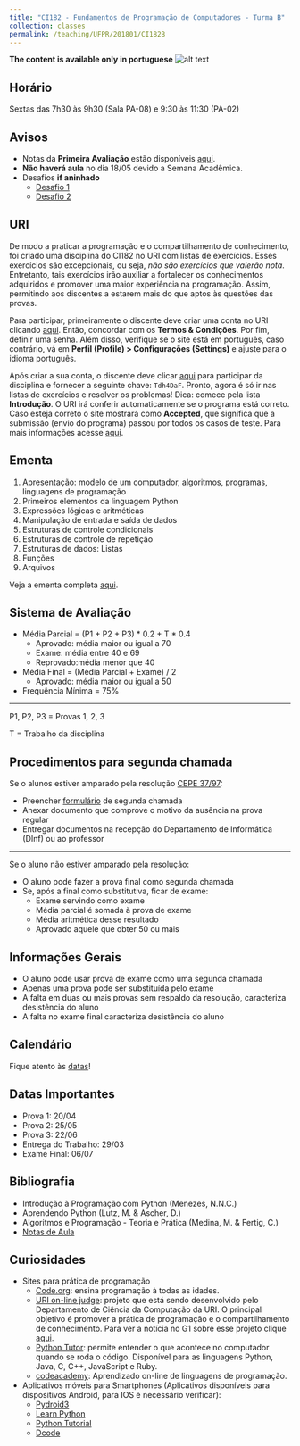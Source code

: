 ```yaml
---
title: "CI182 - Fundamentos de Programação de Computadores - Turma B"
collection: classes
permalink: /teaching/UFPR/201801/CI182B
---
```


**The content is available only in portuguese** ![alt text](https://jacksonpradolima.github.io/images/brazil.png "Portuguese content")

## Horário
Sextas das 7h30 às 9h30 (Sala PA-08) e 9:30 às 11:30 (PA-02)

## Avisos

- Notas da **Primeira Avaliação** estão disponíveis [aqui](https://jacksonpradolima.github.io/files/teaching/UFPR/201801/CI182B/Notas-CI182B-20181.pdf).
- **Não haverá aula** no dia 18/05 devido a Semana Acadêmica.
- Desafios **if aninhado**
	- [Desafio 1](https://jacksonpradolima.github.io/files/teaching/UFPR/201801/CI182B/Desafio-if-aninhado2.pdf)
	- [Desafio 2](https://jacksonpradolima.github.io/files/teaching/UFPR/201801/CI182B/Desafio-if-aninhado.pdf)

## URI

De modo a praticar a programação e o compartilhamento de conhecimento, foi criado uma disciplina do CI182 no URI com listas de exercícios. Esses exercícios são excepcionais, ou seja, *não são exercícios que valerão nota*. Entretanto, tais exercícios irão auxiliar a fortalecer os conhecimentos adquiridos e promover uma maior experiência na programação. Assim, permitindo aos discentes a estarem mais do que aptos às questões das provas.

Para participar, primeiramente o discente deve criar uma conta no URI clicando [aqui](https://www.urionlinejudge.com.br/judge/pt/login). Então, concordar com os **Termos & Condições**. Por fim, definir uma senha. Além disso, verifique se o site está em português, caso contrário, vá em **Perfil (Profile) > Configurações (Settings)** e ajuste para o idioma português.

Após criar a sua conta, o discente deve clicar [aqui](https://www.urionlinejudge.com.br/judge/pt/disciplines/join/3547) para participar da disciplina e fornecer a seguinte chave: ```Tdh4DaF```. Pronto, agora é só ir nas listas de exercícios e resolver os problemas! Dica: comece pela lista **Introdução**. O URI irá conferir automaticamente se o programa está correto. Caso esteja correto o site mostrará como **Accepted**, que significa que a submissão (envio do programa) passou por todos os casos de teste. Para mais informações acesse [aqui](https://www.urionlinejudge.com.br/judge/pt/faqs/about/judge).

## Ementa

1. Apresentação: modelo de um computador, algoritmos, programas, linguagens de programação
2. Primeiros elementos da linguagem Python
3. Expressões lógicas e aritméticas
4. Manipulação de entrada e saída de dados
5. Estruturas de controle condicionais
6. Estruturas de controle de repetição
7. Estruturas de dados: Listas
8. Funções
9. Arquivos

Veja a ementa completa [aqui](http://www.inf.ufpr.br/arquivos/dinf/Disciplinas/OutrosCursosUFPR/CI182_Ficha2.pdf).

## Sistema de Avaliação

- Média Parcial = (P1 + P2 + P3) * 0.2 + T * 0.4
	- Aprovado: média maior ou igual a 70
	- Exame: média entre 40 e 69
	- Reprovado:média menor que 40
- Média Final = (Média Parcial + Exame) / 2
	- Aprovado: média maior ou igual a 50
- Frequência Mínima = 75%

---
P1, P2, P3 = Provas 1, 2, 3

T = Trabalho da disciplina

## Procedimentos para segunda chamada

Se o alunos estiver amparado pela resolução [CEPE 37/97](http://www.soc.ufpr.br/portal/wp-content/uploads/2016/07/cepe3797.pdf):

- Preencher [formulário](https://jacksonpradolima.github.io/files/teaching/UFPR/FormularioPedido2a-chamada.pdf) de segunda chamada
- Anexar documento que comprove o motivo da ausência na prova regular
- Entregar documentos na recepção do Departamento de Informática (DInf) ou ao professor

---
Se o aluno não estiver amparado pela resolução:

- O aluno pode fazer a prova final como segunda chamada
- Se, após a final como substitutiva, ficar de exame:
	- Exame servindo como exame
	- Média parcial é somada à prova de exame
	- Média aritmética desse resultado
	- Aprovado aquele que obter 50 ou mais

## Informações Gerais
- O aluno pode usar prova de exame como uma segunda chamada
- Apenas uma prova pode ser substituída pelo exame
- A falta em duas ou mais provas sem respaldo da resolução, caracteriza desistência do aluno
- A falta no exame final caracteriza desistência do aluno

## Calendário

Fique atento às [datas](https://jacksonpradolima.github.io/files/teaching/UFPR/201801/CI182B/Cronograma_CI182B_20181.pdf)!

## Datas Importantes

- Prova 1: 20/04
- Prova 2: 25/05
- Prova 3: 22/06
- Entrega do Trabalho: 29/03
- Exame Final: 06/07

## Bibliografia

- Introdução à Programação com Python (Menezes, N.N.C.)
- Aprendendo Python (Lutz, M. & Ascher, D.)
- Algoritmos e Programação - Teoria e Prática (Medina, M. & Fertig, C.)
- [Notas de Aula](https://jacksonpradolima.github.io/files/teaching/UFPR/notas-python.pdf)

## Curiosidades

- Sites para prática de programação
	- [Code.org](https://code.org/): ensina programação à todas as idades.
	- [URI on-line judge](https://www.urionlinejudge.com.br/judge/en/login): projeto que está sendo desenvolvido pelo Departamento de Ciência da Computação da URI. O principal objetivo é promover a prática de programação e o compartilhamento de conhecimento. Para ver a notícia no G1 sobre esse projeto clique [aqui](http://g1.globo.com/rs/rio-grande-do-sul/noticia/2013/07/portal-do-rs-ajuda-alunos-resolver-problemas-de-programacao-de-casa.html).
	- [Python Tutor](http://pythontutor.com/): permite entender o que acontece no computador quando se roda o código. Disponível para as linguagens Python, Java, C, C++, JavaScript e Ruby.
	- [codeacademy](https://www.codecademy.com/pt-BR/learn): Aprendizado on-line de linguagens de programação.
- Aplicativos móveis para Smartphones (Aplicativos disponíveis para dispositivos Android, para IOS é necessário verificar):
	- [Pydroid3](https://play.google.com/store/apps/details?id=ru.iiec.pydroid3&hl=pt_BR)
	- [Learn Python](https://play.google.com/store/apps/details?id=com.sololearn.python)
	- [Python Tutorial](https://play.google.com/store/apps/details?id=make.itdigit.al.python)
	- [Dcode](https://play.google.com/store/apps/details?id=com.paprbit.dcoder&hl=pt_BR)
